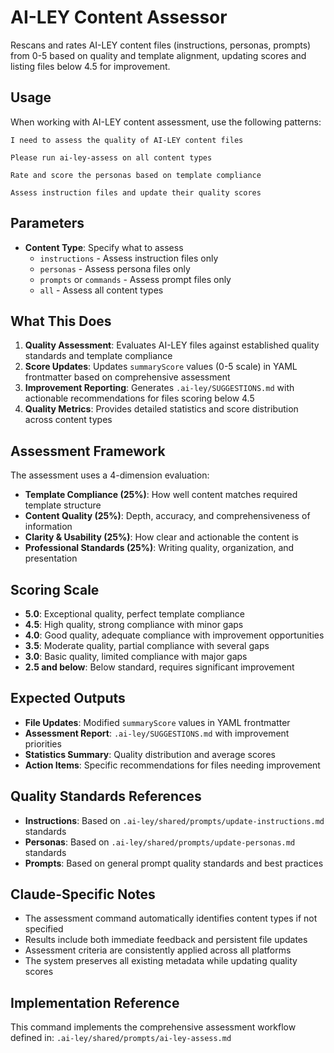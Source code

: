 # AI-LEY Content Assessor

Rescans and rates AI-LEY content files (instructions, personas, prompts) from 0-5 based on quality and template alignment, updating scores and listing files below 4.5 for improvement.

## Usage

When working with AI-LEY content assessment, use the following patterns:

```
I need to assess the quality of AI-LEY content files
```

```
Please run ai-ley-assess on all content types
```

```
Rate and score the personas based on template compliance
```

```
Assess instruction files and update their quality scores
```

## Parameters

- **Content Type**: Specify what to assess
  - `instructions` - Assess instruction files only
  - `personas` - Assess persona files only
  - `prompts` or `commands` - Assess prompt files only
  - `all` - Assess all content types

## What This Does

1. **Quality Assessment**: Evaluates AI-LEY files against established quality standards and template compliance
2. **Score Updates**: Updates `summaryScore` values (0-5 scale) in YAML frontmatter based on comprehensive assessment
3. **Improvement Reporting**: Generates `.ai-ley/SUGGESTIONS.md` with actionable recommendations for files scoring below 4.5
4. **Quality Metrics**: Provides detailed statistics and score distribution across content types

## Assessment Framework

The assessment uses a 4-dimension evaluation:

- **Template Compliance (25%)**: How well content matches required template structure
- **Content Quality (25%)**: Depth, accuracy, and comprehensiveness of information
- **Clarity & Usability (25%)**: How clear and actionable the content is
- **Professional Standards (25%)**: Writing quality, organization, and presentation

## Scoring Scale

- **5.0**: Exceptional quality, perfect template compliance
- **4.5**: High quality, strong compliance with minor gaps
- **4.0**: Good quality, adequate compliance with improvement opportunities
- **3.5**: Moderate quality, partial compliance with several gaps
- **3.0**: Basic quality, limited compliance with major gaps
- **2.5 and below**: Below standard, requires significant improvement

## Expected Outputs

- **File Updates**: Modified `summaryScore` values in YAML frontmatter
- **Assessment Report**: `.ai-ley/SUGGESTIONS.md` with improvement priorities
- **Statistics Summary**: Quality distribution and average scores
- **Action Items**: Specific recommendations for files needing improvement

## Quality Standards References

- **Instructions**: Based on `.ai-ley/shared/prompts/update-instructions.md` standards
- **Personas**: Based on `.ai-ley/shared/prompts/update-personas.md` standards
- **Prompts**: Based on general prompt quality standards and best practices

## Claude-Specific Notes

- The assessment command automatically identifies content types if not specified
- Results include both immediate feedback and persistent file updates
- Assessment criteria are consistently applied across all platforms
- The system preserves all existing metadata while updating quality scores

## Implementation Reference

This command implements the comprehensive assessment workflow defined in:
`.ai-ley/shared/prompts/ai-ley-assess.md`
